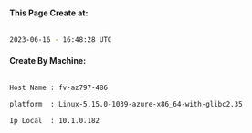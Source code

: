
   
#### This Page Create at:

```bash

2023-06-16 - 16:48:28 UTC

```

#### Create By Machine:

```bash

Host Name : fv-az797-486

platform  : Linux-5.15.0-1039-azure-x86_64-with-glibc2.35

Ip Local  : 10.1.0.182

```

